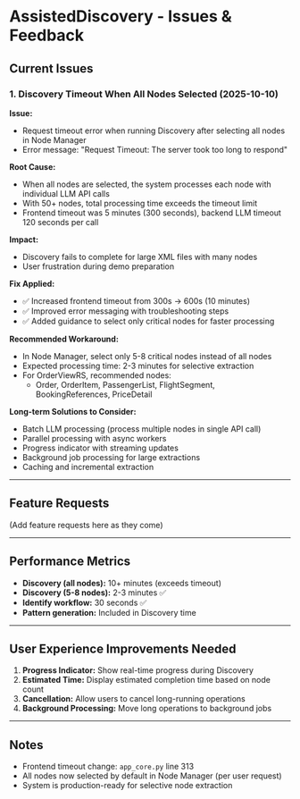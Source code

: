 # AssistedDiscovery - Issues & Feedback

## Current Issues

### 1. Discovery Timeout When All Nodes Selected (2025-10-10)

**Issue:**
- Request timeout error when running Discovery after selecting all nodes in Node Manager
- Error message: "Request Timeout: The server took too long to respond"

**Root Cause:**
- When all nodes are selected, the system processes each node with individual LLM API calls
- With 50+ nodes, total processing time exceeds the timeout limit
- Frontend timeout was 5 minutes (300 seconds), backend LLM timeout 120 seconds per call

**Impact:**
- Discovery fails to complete for large XML files with many nodes
- User frustration during demo preparation

**Fix Applied:**
- ✅ Increased frontend timeout from 300s → 600s (10 minutes)
- ✅ Improved error messaging with troubleshooting steps
- ✅ Added guidance to select only critical nodes for faster processing

**Recommended Workaround:**
- In Node Manager, select only 5-8 critical nodes instead of all nodes
- Expected processing time: 2-3 minutes for selective extraction
- For OrderViewRS, recommended nodes:
  - Order, OrderItem, PassengerList, FlightSegment, BookingReferences, PriceDetail

**Long-term Solutions to Consider:**
- Batch LLM processing (process multiple nodes in single API call)
- Parallel processing with async workers
- Progress indicator with streaming updates
- Background job processing for large extractions
- Caching and incremental extraction

---

## Feature Requests

(Add feature requests here as they come)

---

## Performance Metrics

- **Discovery (all nodes):** 10+ minutes (exceeds timeout)
- **Discovery (5-8 nodes):** 2-3 minutes ✅
- **Identify workflow:** 30 seconds ✅
- **Pattern generation:** Included in Discovery time

---

## User Experience Improvements Needed

1. **Progress Indicator:** Show real-time progress during Discovery
2. **Estimated Time:** Display estimated completion time based on node count
3. **Cancellation:** Allow users to cancel long-running operations
4. **Background Processing:** Move long operations to background jobs

---

## Notes

- Frontend timeout change: `app_core.py` line 313
- All nodes now selected by default in Node Manager (per user request)
- System is production-ready for selective node extraction
